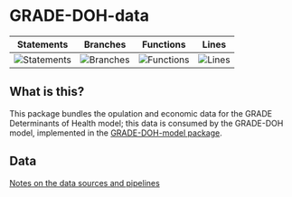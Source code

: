 # GRADE-DOH-data
| Statements                  | Branches                | Functions                 | Lines             |
| --------------------------- | ----------------------- | ------------------------- | ----------------- |
| ![Statements](https://img.shields.io/badge/statements-100%25-brightgreen.svg?style=flat) | ![Branches](https://img.shields.io/badge/branches-100%25-brightgreen.svg?style=flat) | ![Functions](https://img.shields.io/badge/functions-100%25-brightgreen.svg?style=flat) | ![Lines](https://img.shields.io/badge/lines-100%25-brightgreen.svg?style=flat) |

## What is this?
This package bundles the opulation and economic data for the GRADE Determinants of Health model; this data is consumed by the GRADE-DOH model, implemented in the [GRADE-DOH-model package](https://github.com/stuwilmur/GRADE-DOH-model).

## Data
[Notes on the data sources and pipelines](https://github.com/stuwilmur/GRADE-DOH-data/blob/main/DATA.md)